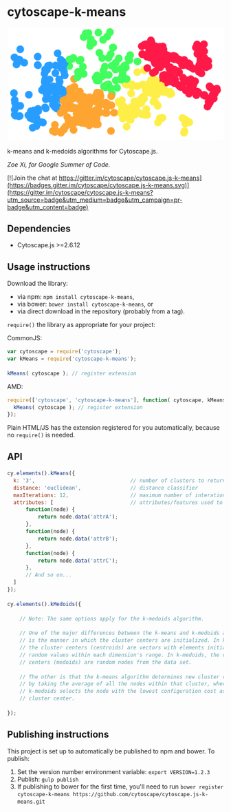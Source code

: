 cytoscape-k-means
================================================================================

![Screenshot of clusters returned from K-Means algorithm](./demo-img.png?raw=true "Screenshot of clusters returned from K-Means algorithm")

k-means and k-medoids algorithms for Cytoscape.js.

*Zoe Xi, for Google Summer of Code.*

[![Join the chat at https://gitter.im/cytoscape/cytoscape.js-k-means](https://badges.gitter.im/cytoscape/cytoscape.js-k-means.svg)](https://gitter.im/cytoscape/cytoscape.js-k-means?utm_source=badge&utm_medium=badge&utm_campaign=pr-badge&utm_content=badge)


## Dependencies

 * Cytoscape.js >=2.6.12


## Usage instructions

Download the library:
 * via npm: `npm install cytoscape-k-means`,
 * via bower: `bower install cytoscape-k-means`, or
 * via direct download in the repository (probably from a tag).

`require()` the library as appropriate for your project:

CommonJS:
```js
var cytoscape = require('cytoscape');
var kMeans = require('cytoscape-k-means');

kMeans( cytoscape ); // register extension
```

AMD:
```js
require(['cytoscape', 'cytoscape-k-means'], function( cytoscape, kMeans ){
  kMeans( cytoscape ); // register extension
});
```

Plain HTML/JS has the extension registered for you automatically, because no `require()` is needed.


## API

```js
cy.elements().kMeans({
  k: '3',                               // number of clusters to return
  distance: 'euclidean',                // distance classifier
  maxIterations: 12,                    // maximum number of interations of the k-means algorithm in a single run
  attributes: [                         // attributes/features used to group nodes
      function(node) {
          return node.data('attrA');
      },
      function(node) {
          return node.data('attrB');
      },
      function(node) {
          return node.data('attrC');
      },
      // And so on...
  ]
});

cy.elements().kMedoids({

    // Note: The same options apply for the k-medoids algorithm.

    // One of the major differences between the k-means and k-medoids algorithms
    // is the manner in which the cluster centers are initialized. In k-means,
    // the cluster centers (centroids) are vectors with elements initialized to
    // random values within each dimension's range. In k-medoids, the cluster
    // centers (medoids) are random nodes from the data set.

    // The other is that the k-means algorithm determines new cluster centers
    // by taking the average of all the nodes within that cluster, whereas
    // k-medoids selects the node with the lowest configuration cost as the new
    // cluster center.

});
```


## Publishing instructions

This project is set up to automatically be published to npm and bower.  To publish:

1. Set the version number environment variable: `export VERSION=1.2.3`
1. Publish: `gulp publish`
1. If publishing to bower for the first time, you'll need to run `bower register cytoscape-k-means https://github.com/cytoscape/cytoscape.js-k-means.git`
